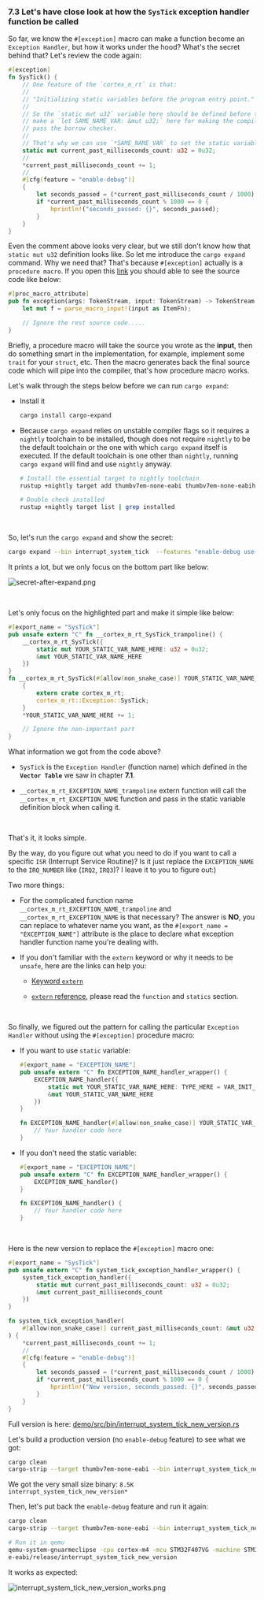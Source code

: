 ### <a name="how-exception-works">7.3 Let's have close look at how the `SysTick` exception handler function be called</a>

So far, we know the `#[exception]` macro can make a function become an `Exception Handler`,
but how it works under the hood? What's the secret behind that? Let's review the code again:

```rust
#[exception]
fn SysTick() {
    // One feature of the `cortex_m_rt` is that:
    //
    // "Initializing static variables before the program entry point."
    //
    // So the `static mut u32` variable here should be defined before the `entry` and
    // make a `let SAME_NAME_VAR: &mut u32;` here for making the compiler happy to
    // pass the borrow checker.
    //
    // That's why we can use `*SAME_NAME_VAR` to set the static variable below;
    static mut current_past_milliseconds_count: u32 = 0u32;
    //
    *current_past_milliseconds_count += 1;
    //
    #[cfg(feature = "enable-debug")]
    {
        let seconds_passed = (*current_past_milliseconds_count / 1000) as u32;
        if *current_past_milliseconds_count % 1000 == 0 {
            hprintln!("seconds_passed: {}", seconds_passed);
        }
    }
}
```

Even the comment above looks very clear, but we still don't know how that `static mut u32` definition looks like.
So let me introduce the `cargo expand` command. Why we need that? That's because `#[exception]` actually
is a `procedure macro`. If you open this [link](https://docs.rs/cortex-m-rt-macros/0.1.8/src/cortex_m_rt_macros/lib.rs.html#280-500)
you should able to see the source code like below:

```rust
#[proc_macro_attribute]
pub fn exception(args: TokenStream, input: TokenStream) -> TokenStream {
    let mut f = parse_macro_input!(input as ItemFn);

    // Ignore the rest source code.....
}
```
Briefly, a procedure macro will take the source you wrote as the **input**, then do something smart in the implementation, 
for example, implement some `trait` for your `struct`, etc. Then the macro generates back the final source code which will 
pipe into the compiler, that's how procedure macro works. 

Let's walk through the steps below before we can run `cargo expand`:

- Install it

    ```bash
    cargo install cargo-expand
    ```

- Because `cargo expand` relies on unstable compiler flags so it requires a `nightly` toolchain to be installed, though does not
require `nightly` to be the default toolchain or the one with which `cargo expand` itself is executed. If the default toolchain 
is one other than `nightly`, running `cargo expand` will find and use `nightly` anyway.

    ```bash
    # Install the essential target to nightly toolchain
    rustup +nightly target add thumbv7em-none-eabi thumbv7em-none-eabihf

    # Double check installed
    rustup +nightly target list | grep installed
    ```

</br>

So, let's run the `cargo expand` and show the secret:

```bash
cargo expand --bin interrupt_system_tick  --features "enable-debug use-stm32f407g-disc1"
```

It prints a lot, but we only focus on the bottom part like below:

![secret-after-expand.png](../images/interrupts/secret-after-expand.png)

</br>

Let's only focus on the highlighted part and make it simple like below:

```rust
#[export_name = "SysTick"]
pub unsafe extern "C" fn __cortex_m_rt_SysTick_trampoline() {
    __cortex_m_rt_SysTick({
        static mut YOUR_STATIC_VAR_NAME_HERE: u32 = 0u32;
        &mut YOUR_STATIC_VAR_NAME_HERE
    })
}
fn __cortex_m_rt_SysTick(#[allow(non_snake_case)] YOUR_STATIC_VAR_NAME_HERE: &mut u32) {
    {
        extern crate cortex_m_rt;
        cortex_m_rt::Exception::SysTick;
    }
    *YOUR_STATIC_VAR_NAME_HERE += 1;

    // Ignore the non-important part
}
```

What information we got from the code above?

- `SysTick` is the `Exception Handler` (function name) which defined in the **`Vector Table`** we saw in chapter **7.1**.

- `__cortex_m_rt_EXCEPTION_NAME_trampoline` extern function will call the `__cortex_m_rt_EXCEPTION_NAME` function
and pass in the static variable definition block when calling it.

</br>

That's it, it looks simple.

By the way, do you figure out what you need to do if you want to call a specific `ISR` (Interrupt Service Routine)?
Is it just replace the `EXCEPTION_NAME` to the `IRQ_NUMBER` like (`IRQ2`, `IRQ3`)? I leave it to you to figure out:)

Two more things:

- For the complicated function name `__cortex_m_rt_EXCEPTION_NAME_trampoline` and `__cortex_m_rt_EXCEPTION_NAME` is that necessary?
The answer is **NO**, you can replace to whatever name you want, as the `#[export_name = "EXCEPTION_NAME"]` attribute is the place 
to declare what exception handler function name you're dealing with.

- If you don't familiar with the `extern` keyword or why it needs to be `unsafe`, 
here are the links can help you:

    - [Keyword `extern`](https://doc.rust-lang.org/std/keyword.extern.html)

    - [`extern` reference](https://doc.rust-lang.org/reference/items/external-blocks.html), please read the `function` and `statics` section.

</br>

So finally, we figured out the pattern for calling the particular `Exception Handler` without using the `#[exception]` procedure macro:

- If you want to use `static` variable:

    ```rust
    #[export_name = "EXCEPTION_NAME"]
    pub unsafe extern "C" fn EXCEPTION_NAME_handler_wrapper() {
        EXCEPTION_NAME_handler({
            static mut YOUR_STATIC_VAR_NAME_HERE: TYPE_HERE = VAR_INIT_VALUE_HERE;
            &mut YOUR_STATIC_VAR_NAME_HERE
        })
    }

    fn EXCEPTION_NAME_handler(#[allow(non_snake_case)] YOUR_STATIC_VAR_NAME_HERE: &mut TYPE_HERE) {
        // Your handler code here
    }
    ```

- If you don't need the static variable:
    ```rust
    #[export_name = "EXCEPTION_NAME"]
    pub unsafe extern "C" fn EXCEPTION_NAME_handler_wrapper() {
        EXCEPTION_NAME_handler()
    }

    fn EXCEPTION_NAME_handler() {
        // Your handler code here
    }
    ```

</br>

Here is the new version to replace the `#[exception]` macro one:

```rust
#[export_name = "SysTick"]
pub unsafe extern "C" fn system_tick_exception_handler_wrapper() {
    system_tick_exception_handler({
        static mut current_past_milliseconds_count: u32 = 0u32;
        &mut current_past_milliseconds_count
    })
}

fn system_tick_exception_handler(
    #[allow(non_snake_case)] current_past_milliseconds_count: &mut u32,
) {
    *current_past_milliseconds_count += 1;
    //
    #[cfg(feature = "enable-debug")]
    {
        let seconds_passed = (*current_past_milliseconds_count / 1000) as u32;
        if *current_past_milliseconds_count % 1000 == 0 {
            hprintln!("New version, seconds_passed: {}", seconds_passed);
        }
    }
}
```

Full version is here: [demo/src/bin/interrupt_system_tick_new_version.rs](https://github.com/wisonye/rust-embedded-with-stm32f4/blob/master/demo/src/bin/interrupt_system_tick_new_version.rs)

Let's build a production version (no `enable-debug` feature) to see what we got:

```bash
cargo clean
cargo-strip --target thumbv7em-none-eabi --bin interrupt_system_tick_new_version --features "use-stm32f407g-disc1" --release --verbose
```
We got the very small size binary: `8.5K interrupt_system_tick_new_version*`

Then, let's put back the `enable-debug` feature and run it again:

```bash
cargo clean
cargo-strip --target thumbv7em-none-eabi --bin interrupt_system_tick_new_version --features "enable-debug use-stm32f407g-disc1" --release --verbose

# Run it in qemu
qemu-system-gnuarmeclipse -cpu cortex-m4 -mcu STM32F407VG -machine STM32F4-Discovery -semihosting-config enable=on,target=native -kernel target/thumbv7em-non
e-eabi/release/interrupt_system_tick_new_version
```

It works as expected:

![interrupt_system_tick_new_version_works.png](../images/interrupts/interrupt_system_tick_new_version_works.png)

</br>

